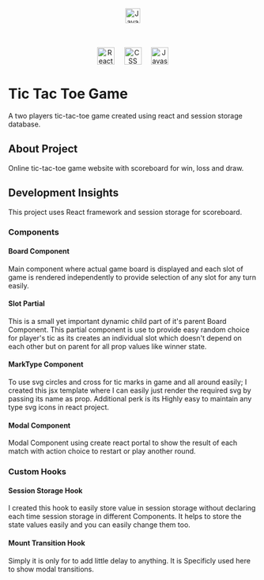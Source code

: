 <p align="center">
  <a href="https://app.netlify.com/sites/tictactoe-sg/deploys"><img src="https://api.netlify.com/api/v1/badges/a51c8cbd-2d4c-4f0c-8e16-2771898b0262/deploy-status" alt="Javascript" height="30" style="vertical-align:top; margin:4px"></a>
</p>
&nbsp; 

<p align="center">
  <img src="https://img.shields.io/badge/-Reactjs-fafafa?style=for-the-badge&logo=react&logoColor=blue" alt="Reactjs" height="35">
  &nbsp; &nbsp; 
  <img src="https://img.shields.io/badge/-CSS3-1572B6?style=for-the-badge&logo=css3" alt="CSS" height="35">
  &nbsp; &nbsp; 
  <img src="https://img.shields.io/badge/-JavaScript-black?style=for-the-badge&logo=javascript" alt="Javascript" height="35">
</p>

# Tic Tac Toe Game
A two players tic-tac-toe game created using react and session storage database.

## About Project
Online tic-tac-toe game website with scoreboard for win, loss and draw.

## Development Insights
This project uses React framework and session storage for scoreboard.

### Components

#### Board Component
Main component where actual game board is displayed and each slot of game is rendered independently to provide selection of any slot for any turn easily.

#### Slot Partial
This is a small yet important dynamic child part of it's parent Board Component. This partial component is use to provide easy random choice for player's tic as its creates an individual slot which doesn't depend on each other but on parent for all prop values like winner state.

#### MarkType Component
To use svg circles and cross for tic marks in game and all around easily; I created this jsx template where I can easily just render the required svg by passing its name as prop. Additional perk is its Highly easy to maintain any type svg icons in react project.

#### Modal Component
Modal Component using create react portal to show the result of each match with action choice to restart or play another round.

### Custom Hooks

#### Session Storage Hook
I created this hook to easily store value in session storage without declaring each time session storage in different Components. It helps to store the state values easily and you can easily change them too.

#### Mount Transition Hook
Simply it is only for to add little delay to anything. It is Specificly used here to show modal transitions.

